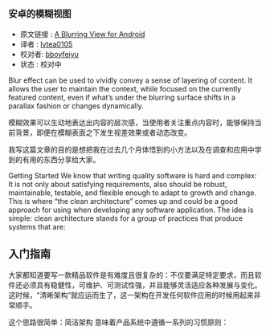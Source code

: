`安卓的模糊视图`
---

>
* 原文链接 : [A Blurring View for Android](原文url)
* 译者 : [lvtea0105](https://github.com/lvtea0105) 
* 校对者: [bboyfeiyu](https://github.com/bboyfeiyu)  
* 状态 :   校对中


Blur effect can be used to vividly convey a sense of layering of content. It allows the user to maintain the context, while focused on the currently featured content, even if what’s under the blurring surface shifts in a parallax fashion or changes dynamically.

模糊效果可以生动地表达出内容的层次感，当使用者关注重点内容时，能够保持当前背景，即便在模糊表面之下发生视差效果或者动态改变。     

我写这篇文章的目的是想把我在过去几个月体悟到的小方法以及在调查和应用中学到的有用的东西分享给大家。

Getting Started
We know that writing quality software is hard and complex: It is not only about satisfying requirements, also should be robust, maintainable, testable, and flexible enough to adapt to growth and change. This is where “the clean architecture” comes up and could be a good approach for using when developing any software application.
The idea is simple: clean architecture stands for a group of practices that produce systems that are:

## 入门指南
大家都知道要写一款精品软件是有难度且很复杂的：不仅要满足特定要求，而且软件还必须具有稳健性，可维护、可测试性强，并且能够灵活适应各种发展与变化。这时候，“清晰架构”就应运而生了，这一架构在开发任何软件应用的时候用起来非常顺手。

这个思路很简单：简洁架构 意味着产品系统中遵循一系列的习惯原则：



